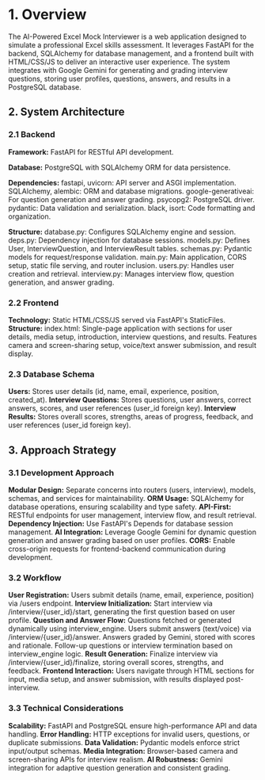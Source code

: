 # 1. Overview

The AI-Powered Excel Mock Interviewer is a web application designed to simulate a professional Excel skills assessment. It leverages FastAPI for the backend, SQLAlchemy for database management, and a frontend built with HTML/CSS/JS to deliver an interactive user experience. The system integrates with Google Gemini for generating and grading interview questions, storing user profiles, questions, answers, and results in a PostgreSQL database.


## 2. System Architecture
### 2.1 Backend

**Framework:** FastAPI for RESTful API development.

**Database:** PostgreSQL with SQLAlchemy ORM for data persistence.

**Dependencies:** fastapi, uvicorn: API server and ASGI implementation.  
                  SQLAlchemy, alembic: ORM and database migrations.
                  google-generativeai: For question generation and answer grading.
                  psycopg2: PostgreSQL driver.
                  pydantic: Data validation and serialization.
                  black, isort: Code formatting and organization.


**Structure:** database.py: Configures SQLAlchemy engine and session.
               deps.py: Dependency injection for database sessions.
               models.py: Defines User, InterviewQuestion, and InterviewResult tables.
               schemas.py: Pydantic models for request/response validation.
               main.py: Main application, CORS setup, static file serving, and router inclusion.
               users.py: Handles user creation and retrieval.
               interview.py: Manages interview flow, question generation, and answer grading.
                


### 2.2 Frontend

**Technology:** Static HTML/CSS/JS served via FastAPI's StaticFiles.
**Structure:** index.html: Single-page application with sections for user details, media setup, introduction, interview questions, and results.
               Features camera and screen-sharing setup, voice/text answer submission, and result display.



### 2.3 Database Schema

**Users:** Stores user details (id, name, email, experience, position, created_at).
**Interview Questions:** Stores questions, user answers, correct answers, scores, and user references (user_id foreign key).
**Interview Results:** Stores overall scores, strengths, areas of progress, feedback, and user references (user_id foreign key).

## 3. Approach Strategy
### 3.1 Development Approach

**Modular Design:** Separate concerns into routers (users, interview), models, schemas, and services for maintainability.
**ORM Usage:** SQLAlchemy for database operations, ensuring scalability and type safety.
**API-First:** RESTful endpoints for user management, interview flow, and result retrieval.
**Dependency Injection:** Use FastAPI's Depends for database session management.
**AI Integration:** Leverage Google Gemini for dynamic question generation and answer grading based on user profiles.
**CORS:** Enable cross-origin requests for frontend-backend communication during development.

### 3.2 Workflow

**User Registration:** Users submit details (name, email, experience, position) via /users endpoint.
**Interview Initialization:** Start interview via /interview/{user_id}/start, generating the first question based on user profile.
**Question and Answer Flow:** Questions fetched or generated dynamically using interview_engine.
                              Users submit answers (text/voice) via /interview/{user_id}/answer.
                              Answers graded by Gemini, stored with scores and rationale.
                              Follow-up questions or interview termination based on interview_engine logic.
**Result Generation:** Finalize interview via /interview/{user_id}/finalize, storing overall scores, strengths, and feedback.
**Frontend Interaction:** Users navigate through HTML sections for input, media setup, and answer submission, with results displayed post-interview.

### 3.3 Technical Considerations

**Scalability:** FastAPI and PostgreSQL ensure high-performance API and data handling.
**Error Handling:** HTTP exceptions for invalid users, questions, or duplicate submissions.
**Data Validation:** Pydantic models enforce strict input/output schemas.
**Media Integration:** Browser-based camera and screen-sharing APIs for interview realism.
**AI Robustness:** Gemini integration for adaptive question generation and consistent grading.

